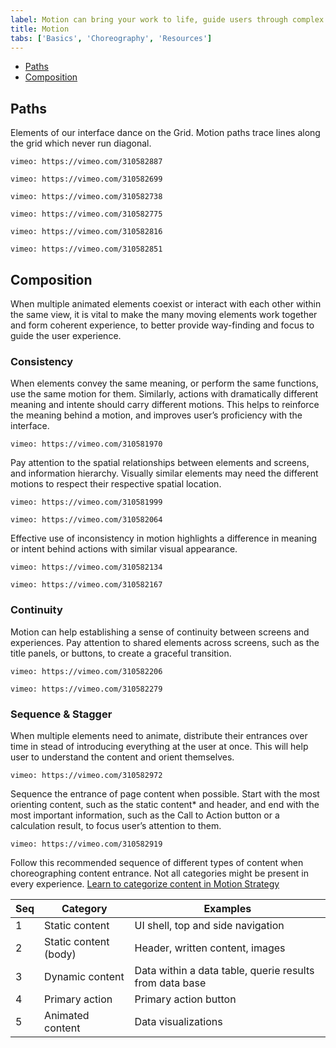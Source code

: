 ```yaml
---
label: Motion can bring your work to life, guide users through complex experiences, and help move forward—from here to there, now to next, start to finish—and make progress.
title: Motion
tabs: ['Basics', 'Choreography', 'Resources']
---
```


<anchor-links>
<ul>
    <li><a href="#paths">Paths</a></li>
    <li><a href="#composition">Composition</a></li>
</ul>
</anchor-links>

## Paths

Elements of our interface dance on the Grid. Motion paths trace lines along the grid which never run diagonal.


<grid-wrapper col_lg="12" flex="true">
<do-dont-example correct="true" full_width="true" label="When expanding or moving elements across the screen, stagger the timing of horizontal and vertical animations to create a path with a rounded corner.">

`vimeo: https://vimeo.com/310582887`

</do-dont-example>
</grid-wrapper>

<grid-wrapper col_lg="12" flex="true">
<do-dont-example correct="false" full_width="true" label="Not staggering horizontal and vertical animations create a straight diagonal path. It breaks the grid and is harsh to the eye.">

`vimeo: https://vimeo.com/310582699`

</do-dont-example>
</grid-wrapper>

<grid-wrapper col_lg="8" flex="true">
<do-dont-example correct=true label="When removing an item from the grid, thumbnails on the edge existing and re-entering container create a smooth transition.">

`vimeo: https://vimeo.com/310582738`

</do-dont-example>
<do-dont-example correct="false" label="Thumbnails moving on diagonal paths feels sporadic and harsh.">

`vimeo: https://vimeo.com/310582775`

</do-dont-example>
</grid-wrapper>

<grid-wrapper col_lg="8" flex="true">
<do-dont-example correct="true" label="When sorting or shuffling items on the grid, always using rounded corner paths to visually organize the movements.">

`vimeo: https://vimeo.com/310582816`

</do-dont-example>
<do-dont-example correct="false" label="Criss cross sorting appears disorganized. Avoid this motion path.">

`vimeo: https://vimeo.com/310582851`

</do-dont-example>
</grid-wrapper>

## Composition

When multiple animated elements coexist or interact with each other within the same view, it is vital to make the many moving elements work together and form coherent experience, to better provide way-finding and focus to guide the user experience.

### Consistency

When elements convey the same meaning, or perform the same functions, use the same motion for them. Similarly, actions with dramatically different meaning and intente should carry different motions. This helps to reinforce the meaning behind a motion, and improves user’s proficiency with the interface.

<grid-wrapper col_lg="12" flex="true">
<do-dont-example correct="true" full_width="true" label="Both expanding a row of a data table and opening a dropdown uses a chevron. The intent is to reveal additional content hidden in a seam, therefore they should have the same motion style (productive) and easing (entrance, standard), albeit different durations due to their difference in size.">

`vimeo: https://vimeo.com/310581970`

</do-dont-example>
</grid-wrapper>

Pay attention to the spatial relationships between elements and screens, and information hierarchy. Visually similar elements may need the different motions to respect their respective spatial location.

<grid-wrapper col_lg="12" flex="true">
<do-dont-example correct="true" full_width="true" label="When the new content panel is on a higher layer, motion is “sliding”, moving content within with the panel.  Also always dim the content below when new layer is introduced above.">

`vimeo: https://vimeo.com/310581999`

</do-dont-example>
</grid-wrapper>

<grid-wrapper col_lg="12" flex="true">
<do-dont-example correct="true" full_width="true" label="When the new content panel is on the same layer, motion is “expanding”, revealing content within with a mask.">

`vimeo: https://vimeo.com/310582064`

</do-dont-example>
</grid-wrapper>

Effective use of inconsistency in motion highlights a difference in meaning or intent behind actions with similar visual appearance.

<grid-wrapper col_lg="8" flex="true">
<do-dont-example correct=true label="Use motion to reinforce meaning. Affirmative action here triggers a different exit motion for the modal than negation.">

`vimeo: https://vimeo.com/310582134`

</do-dont-example>
<do-dont-example correct="false" label="Criss cross sorting appears disorganized. Avoid this motion path.">

`vimeo: https://vimeo.com/310582167`

</do-dont-example>
</grid-wrapper>

### Continuity

Motion can help establishing a sense of continuity between screens and experiences. Pay attention to shared elements across screens, such as the title panels, or buttons, to create a graceful transition.

<grid-wrapper col_lg="12" flex="true">
<do-dont-example correct="true" full_width="true" label="Shared elements can effectively guide users through a multi-layered information architecture.">

`vimeo: https://vimeo.com/310582206`

</do-dont-example>
</grid-wrapper>

<grid-wrapper col_lg="8" flex="true">
<do-dont-example correct="false" label="Continuous elements are for guidance and should not distract. Always finish a sequence with the important content on page.">

`vimeo: https://vimeo.com/310582279`

</do-dont-example>
</grid-wrapper>

### Sequence & Stagger

When multiple elements need to animate, distribute their entrances over time in stead of introducing everything at the user at once. This will help user to understand the content and orient themselves.

<grid-wrapper col_lg="12" flex="true">
<do-dont-example correct="true" full_width="true" label="Staggering the entrance of table content by 20ms significantly reduces the cognitive load. Depending on the number of staggered elements, the delay should be adjusted to ensure total time is still within 500 ms.">

`vimeo: https://vimeo.com/310582972`

</do-dont-example>
</grid-wrapper>

Sequence the entrance of page content when possible. Start with the most orienting content, such as the static content* and header, and end with the most important information, such as the Call to Action button or a calculation result, to focus user’s attention to them.

<grid-wrapper col_lg="12" flex="true">
<do-dont-example correct="true" full_width="true" label="Sequencing of this interface prioritizes Call to Action button, and reserves data visualization for later when users begin to interact with it.">

`vimeo: https://vimeo.com/310582919`

</do-dont-example>
</grid-wrapper>

Follow this recommended sequence of different types of content when choreographing content entrance. Not all categories might be present in every experience. [Learn to categorize content in Motion Strategy ](#)

| Seq | Category              | Examples                                                |
|-----|-----------------------|---------------------------------------------------------|
| 1   | Static content        | UI shell, top and side navigation                       |
| 2   | Static content (body) | Header, written content, images                         |
| 3   | Dynamic content       | Data within a data table, querie results from data base |
| 4   | Primary action        | Primary action button                                   |
| 5   | Animated content      | Data visualizations                                     |
